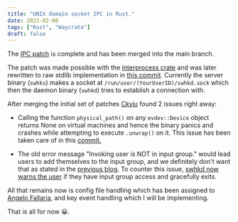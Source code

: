 ```yaml
---
title: "UNIX domain socket IPC in Rust."
date: 2022-02-08
tags: ["Rust", "Waycrate"]
draft: false
---
```


The [IPC patch](https://github.com/waycrate/swhkd/pull/10) is complete and has been merged into the main branch.

The patch was made possible with the [interprocess crate](https://crates.io/crates/interprocess) and was later rewritten to raw stdlib implementation
in [this commit](https://github.com/waycrate/swhkd/commit/35d4960d87b8e2ac6e8a32fd642b1f7555f3ec2a). Currently the server binary (`swhks`) makes a
socket at `/run/user/(YourUserID)/swhkd.sock` which then the daemon binary (`swhkd`) tries to establish a connection with.

After merging the initial set of patches [Ckyiu](https://github.com/unsignedarduino) found 2 issues right away:

- Calling the function `physical_path()` on any `evdev::Device` object returns None on virtual machines and hence the binary panics and crashes while
  attempting to execute `.unwrap()` on it. This issue has been taken care of in this [commit.](https://github.com/waycrate/swhkd/commit/1e01014a1436a3983f09c57574b0bca4ff5adfcb)

- The old error message "Invoking user is NOT in input group." would lead users to add themselves to the input group, and we definitely don't want that
  as stated in the [previous blog](https://shinyzenith.xyz/blogs/swhkd_rust_rewrite/). To counter this issue, [swhkd now warns the user](https://github.com/waycrate/swhkd/commit/faecfcf61784a1dfe3c43fa8b4ca303c5b3137b5) if they have input group access and gracefully exits.

All that remains now is config file handling which has been assigned to [Angelo Fallaria](https://angelo.is-a.dev/), and key event handling which I will
be implementing.

That is all for now 😀.

